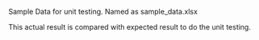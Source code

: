  Sample Data for unit testing. Named as sample_data.xlsx

 This actual result  is compared with expected result to do the unit testing.
 